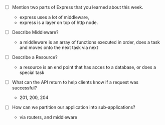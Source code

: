 - [ ] Mention two parts of Express that you learned about this week.

  - express uses a lot of middleware,
  - express is a layer on top of http node.

- [ ] Describe Middleware?

  - a middleware is an array of functions executed in order, does a task and moves onto the next task via next

- [ ] Describe a Resource?

  - a resource is an end point that has acces to a database, or does a special task

- [ ] What can the API return to help clients know if a request was successful?

  - 201, 200, 204

- [ ] How can we partition our application into sub-applications?

  - via routers, and middleware
